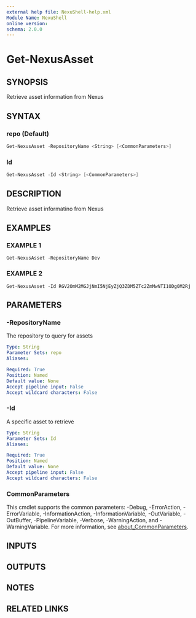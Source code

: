 ```yaml
---
external help file: NexuShell-help.xml
Module Name: NexuShell
online version:
schema: 2.0.0
---
```


# Get-NexusAsset

## SYNOPSIS

Retrieve asset information from Nexus

## SYNTAX

### repo (Default)

```powershell
Get-NexusAsset -RepositoryName <String> [<CommonParameters>]
```

### Id

```powershell
Get-NexusAsset -Id <String> [<CommonParameters>]
```

## DESCRIPTION

Retrieve asset informatino from Nexus

## EXAMPLES

### EXAMPLE 1

```
Get-NexusAsset -RepositoryName Dev
```

### EXAMPLE 2

```
Get-NexusAsset -Id RGV2OmM2MGJjNmI5NjEyZjQ3ZDM5ZTc2ZmMwNTI1ODg0M2Rj
```

## PARAMETERS

### -RepositoryName

The repository to query for assets

```yaml
Type: String
Parameter Sets: repo
Aliases:

Required: True
Position: Named
Default value: None
Accept pipeline input: False
Accept wildcard characters: False
```

### -Id

A specific asset to retrieve

```yaml
Type: String
Parameter Sets: Id
Aliases:

Required: True
Position: Named
Default value: None
Accept pipeline input: False
Accept wildcard characters: False
```

### CommonParameters

This cmdlet supports the common parameters: -Debug, -ErrorAction, -ErrorVariable, -InformationAction, -InformationVariable, -OutVariable, -OutBuffer, -PipelineVariable, -Verbose, -WarningAction, and -WarningVariable. For more information, see [about_CommonParameters](http://go.microsoft.com/fwlink/?LinkID=113216).

## INPUTS

## OUTPUTS

## NOTES

## RELATED LINKS
